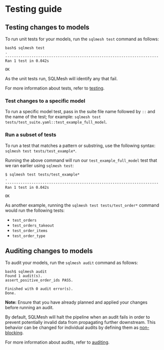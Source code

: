 # Testing guide
## Testing changes to models
To run unit tests for your models, run the `sqlmesh test` command as follows:

```
bash$ sqlmesh test
.
----------------------------------------------------------------------
Ran 1 test in 0.042s

OK
```
As the unit tests run, SQLMesh will identify any that fail.

For more information about tests, refer to [testing](../concepts/tests.md).

### Test changes to a specific model

To run a specific model test, pass in the suite file name followed by `::` and the name of the test; for example: `sqlmesh test tests/test_suite.yaml::test_example_full_model`.

### Run a subset of tests

To run a test that matches a pattern or substring, use the following syntax: `sqlmesh test tests/test_example*`. 

Running the above command will run our `test_example_full_model` test that we ran earlier using `sqlmesh test`:

```
$ sqlmesh test tests/test_example*
.
----------------------------------------------------------------------
Ran 1 test in 0.042s

OK
```

As another example, running the `sqlmesh test tests/test_order*` command would run the following tests:

* `test_orders`
* `test_orders_takeout`
* `test_order_items`
* `test_order_type`

## Auditing changes to models
To audit your models, run the `sqlmesh audit` command as follows:

```
bash$ sqlmesh audit
Found 1 audit(s).
assert_positive_order_ids PASS.

Finished with 0 audit error(s).
Done.
```
**Note:** Ensure that you have already planned and applied your changes before running an audit.

By default, SQLMesh will halt the pipeline when an audit fails in order to prevent potentially invalid data from propagating further downstream. This behavior can be changed for individual audits by defining them as [non-blocking](../concepts/audits.md#non-blocking-audits).

For more information about audits, refer to [auditing](../concepts/audits.md).
